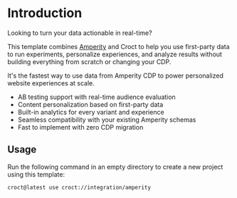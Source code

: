 # Introduction

Looking to turn your data actionable in real-time?

This template combines [Amperity](https://amperity.com/?utm_source=croct) and Croct to help you use first-party data to
run experiments, personalize experiences, and analyze results without building everything from scratch or changing your
CDP.

It's the fastest way to use data from Amperity CDP to power personalized website experiences at scale.

* AB testing support with real-time audience evaluation
* Content personalization based on first-party data
* Built-in analytics for every variant and experience
* Seamless compatibility with your existing Amperity schemas
* Fast to implement with zero CDP migration

## Usage

Run the following command in an empty directory to create a new project using this template:

```croct-cmd
croct@latest use croct://integration/amperity
```
